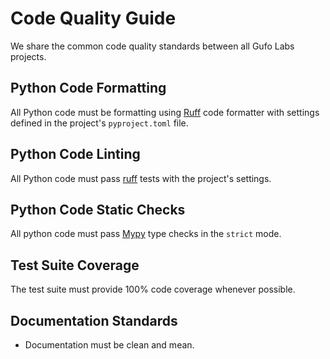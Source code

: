 # Code Quality Guide

We share the common code quality standards between all Gufo Labs projects.

## Python Code Formatting

All Python code must be formatting using [Ruff][Ruff] code formatter
with settings defined in the project's `pyproject.toml` file.

## Python Code Linting

All Python code must pass [ruff][ruff] tests with the project's settings.

## Python Code Static Checks

All python code must pass [Mypy][Mypy] type checks in the `strict` mode.

## Test Suite Coverage

The test suite must provide 100% code coverage whenever possible.

## Documentation Standards

* Documentation must be clean and mean.

[Ruff]: https://github.com/charliermarsh/ruff
[Mypy]: https://mypy.readthedocs.io/en/stable/
